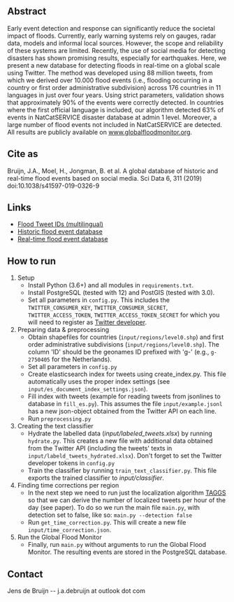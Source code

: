 ## Abstract
Early event detection and response can significantly reduce the societal impact of floods. Currently, early warning systems rely on gauges, radar data, models and informal local sources. However, the scope and reliability of these systems are limited. Recently, the use of social media for detecting disasters has shown promising results, especially for earthquakes. Here, we present a new database for detecting floods in real-time on a global scale using Twitter. The method was developed using 88 million tweets, from which we derived over 10.000 flood events (i.e., flooding occurring in a country or first order administrative subdivision) across 176 countries in 11 languages in just over four years. Using strict parameters, validation shows that approximately 90% of the events were correctly detected. In countries where the first official language is included, our algorithm detected 63% of events in NatCatSERVICE disaster database at admin 1 level. Moreover, a large number of flood events not included in NatCatSERVICE are detected. All results are publicly available on www.globalfloodmonitor.org.

## Cite as
Bruijn, J.A., Moel, H., Jongman, B. et al. A global database of historic and real-time flood events based on social media. Sci Data 6, 311 (2019) doi:10.1038/s41597-019-0326-9

## Links
 - [Flood Tweet IDs (multilingual)](https://doi.org/10.7910/DVN/T3ZFMR)
 - [Historic flood event database](https://doi.org/10.5281/zenodo.3525033)
 - [Real-time flood event database](https://www.globalfloodmonitor.org)

## How to run
1. Setup
    - Install Python (3.6+) and all modules in `requirements.txt`.
    - Install PostgreSQL (tested with 12) and PostGIS (tested with 3.0).
    - Set all parameters in `config.py`. This includes the `TWITTER_CONSUMER_KEY`, `TWITTER_CONSUMER_SECRET`, `TWITTER_ACCESS_TOKEN`, `TWITTER_ACCESS_TOKEN_SECRET` for which you will need to register as [Twitter developer](https://developer.twitter.com/).
2. Preparing data & preprocessing
    - Obtain shapefiles for countries (`input/regions/level0.shp`) and first order administrative subdivisions (`input/regions/level0.shp`). The column 'ID' should be the geonames ID prefixed with 'g-' (e.g., `g-2750405` for the Netherlands).
    - Set all parameters in `config.py`
    - Create elasticsearch index for tweets using create_index.py. This file automatically uses the proper index settings (see `input/es_document_index_settings.json`).
    - Fill index with tweets (example for reading tweets from jsonlines to database in `fill_es.py`). This assumes the file `input/example.jsonl` has a new json-object obtained from the Twitter API on each line.
    - Run `preprocessing.py`
3. Creating the text classifier
    - Hydrate the labelled data (*input/labeled_tweets.xlsx*) by running `hydrate.py`. This creates a new file with additional data obtained from the Twitter API (including the tweets' texts in `input/labeld_tweets_hydrated.xlsx`). Don't forget to set the Twitter developer tokens in `config.py`
    - Train the classifier by running `train_text_classifier.py`. This file exports the trained classifier to *input/classifier*.
4. Finding time corrections per region
    - In the next step we need to run just the localization algorithm [TAGGS](https://github.com/jensdebruijn/TAGGS) so that we can derive the number of localized tweets per hour of the day (see paper). To do so we run the main file `main.py`, with detection set to false, like so: `main.py --detection false`
    - Run `get_time_correction.py`. This will create a new file `input/time_correction.json`.
5. Run the Global Flood Monitor
    - Finally, run `main.py` without arguments to run the Global Flood Monitor. The resulting events are stored in the PostgreSQL database.

## Contact
Jens de Bruijn -- j.a.debruijn at outlook dot com